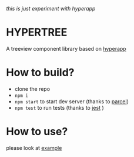 *this is just experiment with hyperapp*

# HYPERTREE
A treeview component library based on [hyperapp](https://github.com/hyperapp/hyperapp)

# How to build?
* clone the repo
* `npm i`
* `npm start` to start dev server (thanks to [parcel](https://github.com/parcel-bundler/parcel))
* `npm test` to run tests (thanks to [jest](https://github.com/facebook/jest) )

# How to use?
please look at [example](http://plnkr.co/edit/LXrlHj0DNeKe86s76sGA?p=preview)
